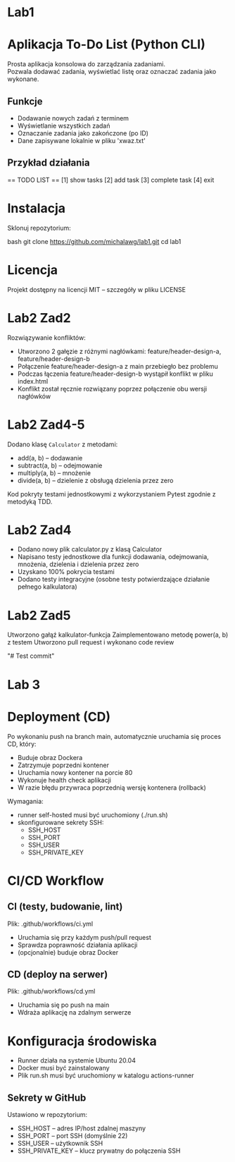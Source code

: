# Lab1

# Aplikacja To-Do List (Python CLI)
Prosta aplikacja konsolowa do zarządzania zadaniami.  
Pozwala dodawać zadania, wyświetlać listę oraz oznaczać zadania jako wykonane.

## Funkcje
- Dodawanie nowych zadań z terminem
- Wyświetlanie wszystkich zadań
- Oznaczanie zadania jako zakończone (po ID)
- Dane zapisywane lokalnie w pliku 'xwaz.txt'

## Przykład działania
== TODO LIST ==
[1] show tasks
[2] add task
[3] complete task
[4] exit

# Instalacja
Sklonuj repozytorium:

bash
git clone https://github.com/michalawg/lab1.git
cd lab1

# Licencja
Projekt dostępny na licencji MIT – szczegóły w pliku LICENSE

# Lab2 Zad2
Rozwiązywanie konfliktów:
- Utworzono 2 gałęzie z różnymi nagłówkami: feature/header-design-a, feature/header-design-b
- Połączenie feature/header-design-a z main przebiegło bez problemu
- Podczas łączenia feature/header-design-b wystąpił konflikt w pliku index.html
- Konflikt został ręcznie rozwiązany poprzez połączenie obu wersji nagłówków

# Lab2 Zad4-5
Dodano klasę `Calculator` z metodami:

- add(a, b) – dodawanie
- subtract(a, b) – odejmowanie
- multiply(a, b) – mnożenie
- divide(a, b) – dzielenie z obsługą dzielenia przez zero

Kod pokryty testami jednostkowymi z wykorzystaniem Pytest zgodnie z metodyką TDD.

# Lab2 Zad4
- Dodano nowy plik calculator.py z klasą Calculator
- Napisano testy jednostkowe dla funkcji dodawania, odejmowania, mnożenia, dzielenia i dzielenia przez zero
- Uzyskano 100% pokrycia testami
- Dodano testy integracyjne (osobne testy potwierdzające działanie pełnego kalkulatora)

# Lab2 Zad5
Utworzono gałąź kalkulator-funkcja
Zaimplementowano metodę power(a, b) z testem
Utworzono pull request i wykonano code review

"# Test commit" 

# Lab 3
# Deployment (CD)
Po wykonaniu push na branch main, automatycznie uruchamia się proces CD, który:
- Buduje obraz Dockera
- Zatrzymuje poprzedni kontener
- Uruchamia nowy kontener na porcie 80
- Wykonuje health check aplikacji
- W razie błędu przywraca poprzednią wersję kontenera (rollback)

Wymagania:
- runner self-hosted musi być uruchomiony (./run.sh)
- skonfigurowane sekrety SSH:
  - SSH_HOST
  - SSH_PORT
  - SSH_USER
  - SSH_PRIVATE_KEY
 
# CI/CD Workflow
## CI (testy, budowanie, lint)
Plik: .github/workflows/ci.yml
- Uruchamia się przy każdym push/pull request
- Sprawdza poprawność działania aplikacji
- (opcjonalnie) buduje obraz Docker

## CD (deploy na serwer)
Plik: .github/workflows/cd.yml
- Uruchamia się po push na main
- Wdraża aplikację na zdalnym serwerze

# Konfiguracja środowiska
- Runner działa na systemie Ubuntu 20.04
- Docker musi być zainstalowany
- Plik run.sh musi być uruchomiony w katalogu actions-runner

## Sekrety w GitHub
Ustawiono w repozytorium:
- SSH_HOST – adres IP/host zdalnej maszyny
- SSH_PORT – port SSH (domyślnie 22)
- SSH_USER – użytkownik SSH
- SSH_PRIVATE_KEY – klucz prywatny do połączenia SSH
